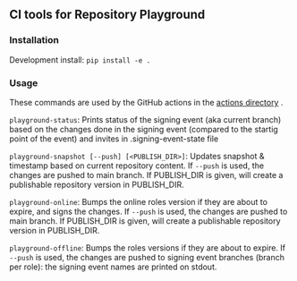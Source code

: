 ## CI tools for Repository Playground

### Installation

Development install: `pip install -e .`

### Usage

These commands are used by the GitHub actions in the [actions directory](../actions/) .

`playground-status`: Prints status of the signing event (aka current branch) based on the changes done in the signing event (compared to the startig point of the event) and invites in .signing-event-state file

`playground-snapshot [--push] [<PUBLISH_DIR>]`: Updates snapshot & timestamp based on current repository content. If `--push` is used, the changes are pushed to main branch. If PUBLISH_DIR is given, will create a publishable repository version in PUBLISH_DIR. 

`playground-online`: Bumps the online roles version if they are about to expire, and signs the changes. If `--push` is used, the changes are pushed to main branch. If PUBLISH_DIR is given, will create a publishable repository version in PUBLISH_DIR. 

`playground-offline`: Bumps the roles versions if they are about to expire. If `--push` is used, the changes are pushed to signing event branches (branch per role): the signing event names are printed on stdout.
